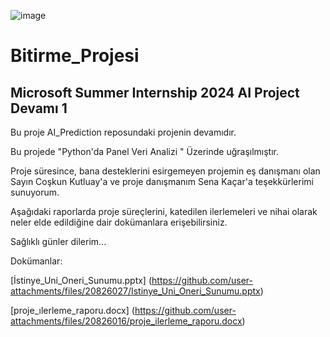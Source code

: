 ![image](https://github.com/user-attachments/assets/27f4e4e6-77b3-4298-87aa-6abb6e368cf6)





# Bitirme_Projesi
## Microsoft Summer Internship 2024 AI Project Devamı 1

Bu proje AI_Prediction reposundaki projenin devamıdır. 

Bu projede "Python'da Panel Veri Analizi " Üzerinde uğraşılmıştır.

Proje süresince, bana desteklerini esirgemeyen projemin eş danışmanı olan Sayın Coşkun Kutluay'a ve proje danışmanım Sena Kaçar'a teşekkürlerimi sunuyorum.

Aşağıdaki raporlarda proje süreçlerini, katedilen ilerlemeleri ve nihai olarak neler elde edildiğine dair dokümanlara erişebilirsiniz.

Sağlıklı günler dilerim...

Dokümanlar:

[İstinye_Uni_Oneri_Sunumu.pptx]
(https://github.com/user-attachments/files/20826027/Istinye_Uni_Oneri_Sunumu.pptx)

[proje_ılerleme_raporu.docx]
(https://github.com/user-attachments/files/20826016/proje_ilerleme_raporu.docx)



